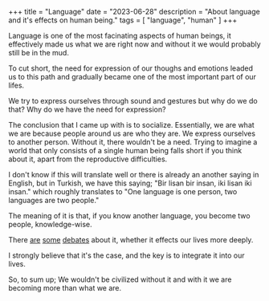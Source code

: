 +++
title = "Language"
date = "2023-06-28"
description = "About language and it's effects on human being."
tags = [
    "language",
    "human"
]
+++

Language is one of the most facinating aspects of human beings, it effectively made us what we are right now and without it we would probably still be in the mud.

To cut short, the need for expression of our thoughs and emotions leaded us to this path and gradually became one of the most important part of our lifes.

We try to express ourselves through sound and gestures but why do we do that? Why do we have the need for expression?

The conclusion that I came up with is to socialize. Essentially, we are what we are because people around us are who they are. We express ourselves to another person. Without it, there wouldn't be a need. Trying to imagine a world that only consists of a single human being falls short if you think about it, apart from the reproductive difficulties.

I don't know if this will translate well or there is already an another saying in English, but in Turkish, we have this saying; "Bir lisan bir insan, iki lisan iki insan." which roughly translates to "One language is one person, two languages are two people."

The meaning of it is that, if you know another language, you become two people, knowledge-wise.

There [are](https://hugagroup.medium.com/do-you-feel-like-a-different-person-when-you-speak-a-foreign-language-here-is-why-61046ca3d4d3) [some](https://www.cxomedia.id/general-knowledge/20221102131001-55-176886/different-language-equals-different-personality-is-it-really-true) [debates](https://www.su.se/centre-for-research-on-bilingualism/news/hej-hello-hola-does-your-personality-change-when-you-speak-another-language-1.634295) about it, whether it effects our lives more deeply.

I strongly believe that it's the case, and the key is to integrate it into our lives.

So, to sum up; We wouldn't be civilized without it and with it we are becoming more than what we are.